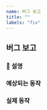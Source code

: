 ```yaml
---
name: 버그 보고
title: ""
labels: "fix"
---
```


## 버그 보고

### 📌 설명

### 예상되는 동작
<!-- What behavior were you expecting to see? -->

### 실제 동작
<!-- What behavior did you actually see? -->

